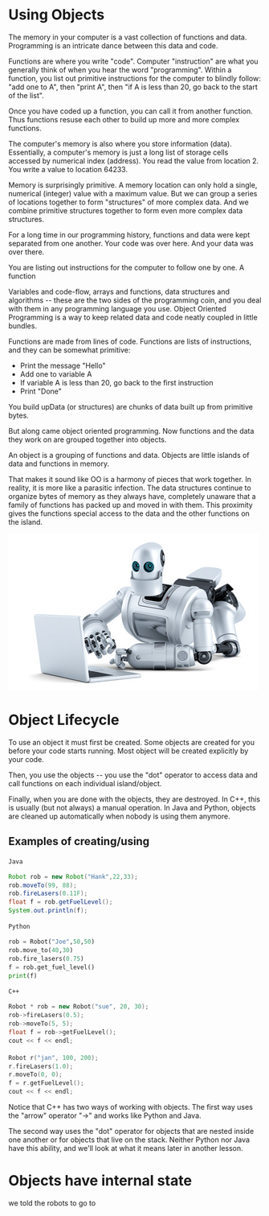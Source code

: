 # Using Objects

The memory in your computer is a vast collection of functions and data. Programming is an intricate dance between this data and code.

Functions are where you write "code". Computer "instruction" are what you generally think of when you hear the word "programming". 
Within a function, you list out primitive instructions for the computer to blindly follow: "add one to A", then "print A", 
then "if A is less than 20, go back to the start of the list".

Once you have coded up a function, you can call it from another function. Thus functions resuse each other to build up more
and more complex functions.

The computer's memory is also where you store information (data). Essentially, a computer's memory is just a long list of storage
cells accessed by numerical index (address). You read the value from location 2. You write a value to location 64233. 

Memory is surprisingly primitive. A memory location can only hold a single, numerical (integer) value with a maximum value.
But we can group a series of locations together to form "structures" of more complex data. And we combine primitive structures 
together to form even more complex data structures.

For a long time in our programming history, functions and data were kept separated from one another. Your code was over here.
And your data was over there.



You are listing out 
instructions for the computer to follow one by one. A function 


Variables and code-flow, arrays and functions, data structures and algorithms -- these are the two sides of the programming coin, 
and you deal with them in any programming language you use. Object Oriented Programming is a way to keep related data and code 
neatly coupled in little bundles.

Functions are made from lines of code. Functions are lists
of instructions, and they can be somewhat primitive: 
  - Print the message "Hello"
  - Add one to variable A
  - If variable A is less than 20, go back to the first instruction
  - Print "Done"
  
  You build upData (or structures) are chunks of data built up from primitive bytes.

But along came object oriented programming. Now functions and the data they work on are grouped together into objects.

An object is a grouping of functions and data. Objects are little islands of data and functions in memory.

That makes it sound like OO is a harmony of pieces that work together. In reality, it is more like a parasitic infection. The data structures continue to organize bytes of memory as they always have, completely unaware that a family of functions has packed up and moved in with them. This proximity gives the functions special access to the data and the other functions on the island.

![](robot.jpg)

# Object Lifecycle

To use an object it must first be created. Some objects are created for you before your code starts running. Most object will
be created explicitly by your code.

Then, you use the objects -- you use the "dot" operator to access data and call functions on each individual island/object.

Finally, when you are done with the objects, they are destroyed. In C++, this is usually (but not always) a manual operation. In Java and Python, objects are cleaned up automatically when nobody is using them anymore.

## Examples of creating/using

`Java`

```Java
Robot rob = new Robot("Hank",22,33);
rob.moveTo(99, 88);
rob.fireLasers(0.11F);
float f = rob.getFuelLevel();
System.out.println(f);
```

`Python`

```Python
rob = Robot("Joe",50,50)
rob.move_to(40,30)
rob.fire_lasers(0.75)
f = rob.get_fuel_level()
print(f)
```

`C++`

```C++
Robot * rob = new Robot("sue", 20, 30);
rob->fireLasers(0.5);
rob->moveTo(5, 5);
float f = rob->getFuelLevel();
cout << f << endl;

Robot r("jan", 100, 200);
r.fireLasers(1.0);
r.moveTo(0, 0);
f = r.getFuelLevel();
cout << f << endl;
```

Notice that C++ has two ways of working with objects. The first way uses the "arrow" operator "->" and works like Python and Java.

The second way uses the "dot" operator for objects that are nested inside one another or for objects that live on the stack. 
Neither Python nor Java have this ability, and we'll look at what it means later in another lesson.

# Objects have internal state

we told the robots to go to